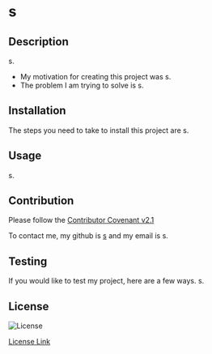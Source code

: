 # s

## Description 

s.

- My motivation for creating this project was s.
- The problem I am trying to solve is s.

## Installation

The steps you need to take to install this project are s.

## Usage

s.

## Contribution

Please follow the [Contributor Covenant v2.1](https://www.contributor-covenant.org/version/2/1/code_of_conduct/code_of_conduct.md)

To contact me, my github is [s](https://github.com/s) and my email is s.

## Testing

If you would like to test my project, here are a few ways. s.

## License
  ![License](https://img.shields.io/badge/license-wtfpl-lightgrey)
    
  [License Link](https://choosealicense.com/licenses/wtfpl/)

